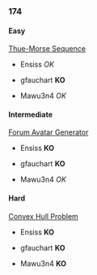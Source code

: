 ### 174

#### Easy

[Thue-Morse Sequence](http://www.reddit.com/r/dailyprogrammer/comments/2cld8m/8042014_challenge_174_easy_thuemorse_sequences/)

* Ensiss _OK_

* gfauchart **KO**

* Mawu3n4 _OK_


#### Intermediate

[Forum Avatar Generator](http://www.reddit.com/r/dailyprogrammer/comments/2crqml/8062014_challenge_174_intermediate_forum_avatar/)

* Ensiss **KO**

* gfauchart **KO**

* Mawu3n4 _OK_


#### Hard

[Convex Hull Problem](http://www.reddit.com/r/dailyprogrammer/comments/2cyss3/8082014_challenge_174_hard_convex_hull_problem/)

* Ensiss **KO**

* gfauchart **KO**

* Mawu3n4 **KO**
